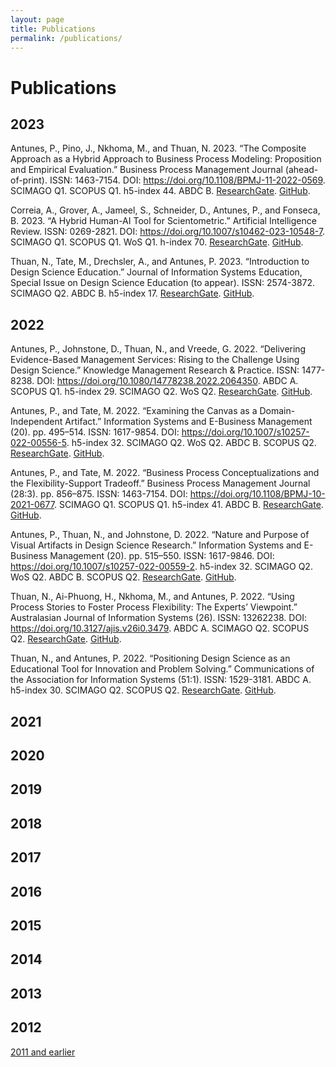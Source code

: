 ```yaml
---
layout: page
title: Publications
permalink: /publications/
---
```


Publications
============

2023
----


Antunes, P., Pino, J., Nkhoma, M., and Thuan, N. 2023. “The Composite Approach as a Hybrid Approach to Business Process Modeling: Proposition and Empirical Evaluation.” Business Process Management Journal (ahead-of-print). ISSN: 1463-7154. DOI: https://doi.org/10.1108/BPMJ-11-2022-0569. SCIMAGO Q1. SCOPUS Q1. h5-index 44. ABDC B. [ResearchGate](https://www.researchgate.net/publication/371856410_The_Composite_Approach_as_a_Hybrid_Approach_to_Business_Process_Modeling_Proposition_and_Empirical_Evaluation). [GitHub](https://paantunes.github.io/assets/pdf/23-bpm-composite.pdf).

Correia, A., Grover, A., Jameel, S., Schneider, D., Antunes, P., and Fonseca, B. 2023. “A Hybrid Human-AI Tool for Scientometric.” Artificial Intelligence Review. ISSN: 0269-2821. DOI: https://doi.org/10.1007/s10462-023-10548-7. SCIMAGO Q1. SCOPUS Q1. WoS Q1. h-index 70. [ResearchGate](https://www.researchgate.net/publication/371984350_A_Hybrid_Human-AI_Tool_for_Scientometric_Analysis). [GitHub](https://paantunes.github.io/assets/pdf/23-air.pdf).

Thuan, N., Tate, M., Drechsler, A., and Antunes, P. 2023. “Introduction to Design Science Education.” Journal of Information Systems Education, Special Issue on Design Science Education (to appear). ISSN: 2574-3872. SCIMAGO Q2. ABDC B. h5-index 17. [ResearchGate](https://www.researchgate.net/publication/371902207_Introduction_to_Design_Science_Education). [GitHub](https://paantunes.github.io/assets/pdf/23-jise-editorial.pdf).



2022
----


Antunes, P., Johnstone, D., Thuan, N., and Vreede, G. 2022. “Delivering Evidence-Based Management Services: Rising to the Challenge Using Design Science.” Knowledge Management Research & Practice. ISSN: 1477-8238. DOI: https://doi.org/10.1080/14778238.2022.2064350. ABDC A. SCOPUS Q1. h5-index 29. SCIMAGO Q2. WoS Q2. [ResearchGate](https://www.researchgate.net/publication/360310487_Delivering_evidence-based_management_services_rising_to_the_challenge_using_design_science). [GitHub](https://paantunes.github.io/assets/pdf/22-kmrp.pdf).

Antunes, P., and Tate, M. 2022. “Examining the Canvas as a Domain-Independent Artifact.” Information Systems and E-Business Management (20). pp. 495–514. ISSN: 1617-9854. DOI: https://doi.org/10.1007/s10257-022-00556-5. h5-index 32. SCIMAGO Q2. WoS Q2. ABDC B. SCOPUS Q2. [ResearchGate](https://www.researchgate.net/publication/360623814_Examining_the_Canvas_as_a_Domain-Independent_Artifact). [GitHub](https://paantunes.github.io/assets/pdf/22-iseb-canvas.pdf).

Antunes, P., and Tate, M. 2022. “Business Process Conceptualizations and the Flexibility-Support Tradeoff.” Business Process Management Journal (28:3). pp. 856–875. ISSN: 1463-7154. DOI: https://doi.org/10.1108/BPMJ-10-2021-0677. SCIMAGO Q1. SCOPUS Q1. h5-index 41. ABDC B. [ResearchGate](https://www.researchgate.net/publication/360105070_Business_Process_Conceptualizations_and_the_Flexibility-Support_Tradeoff). [GitHub](https://paantunes.github.io/assets/pdf/22-bpm.pdf).

Antunes, P., Thuan, N., and Johnstone, D. 2022. “Nature and Purpose of Visual Artifacts in Design Science Research.” Information Systems and E-Business Management (20). pp. 515–550. ISSN: 1617-9846. DOI: https://doi.org/10.1007/s10257-022-00559-2. h5-index 32. SCIMAGO Q2. WoS Q2. ABDC B. SCOPUS Q2. [ResearchGate](https://www.researchgate.net/publication/361175191_Nature_and_purpose_of_visual_artifacts_in_design_science_research). [GitHub](https://paantunes.github.io/assets/pdf/22-iseb-artifacts.pdf).

Thuan, N., Ai-Phuong, H., Nkhoma, M., and Antunes, P. 2022. “Using Process Stories to Foster Process Flexibility: The Experts’ Viewpoint.” Australasian Journal of Information Systems (26). ISSN: 13262238. DOI: https://doi.org/10.3127/ajis.v26i0.3479. ABDC A. SCIMAGO Q2. SCOPUS Q2. [ResearchGate](https://www.researchgate.net/publication/354778568_Using_Process_Stories_to_Foster_Process_Flexibility_The_Experts'_Viewpoint). [GitHub](https://paantunes.github.io/assets/pdf/22-ajis.pdf).

Thuan, N., and Antunes, P. 2022. “Positioning Design Science as an Educational Tool for Innovation and Problem Solving.” Communications of the Association for Information Systems (51:1). ISSN: 1529-3181. ABDC A. h5-index 30. SCIMAGO Q2. SCOPUS Q2. [ResearchGate](https://www.researchgate.net/publication/360860549_Positioning_Design_Science_as_an_Educational_Tool_for_Innovation_and_Problem_Solving'_Communications_of_the_Association_for_Information_Systems). [GitHub](https://paantunes.github.io/assets/pdf/22-cais.pdf).

2021
----

2020
----

2019
----

2018
----

2017
----

2016
----

2015
----

2014
----

2013
----

2012
----

[2011 and earlier](old_pubs.markdown)
